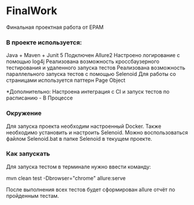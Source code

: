 # FinalWork
Финальная проектная работа
 от EPAM

### В проекте используется:

Java + Maven + Junit 5
Подключен Allure2
Настроено логирование с помощью log4j
Реализована возможность кроссбаузерного тестирования и удаленного запуска тестов
Реализована возможность параллельного запуска тестов с помощью Selenoid
Для работы со страницами используется паттерн Page Object

*Дополнительно: Настроена интеграция с CI и запуск тестов по расписанию - В Процессе


### Окружение
Для запуска проекта необходим настроенный Docker.
Также необходимо установить и настроить Selenoid. Можно воспользоваться файлом Selenoid.bat в папке Selenoid в текущем проекте.

### Как запускать
Для запуска тестом в терминале нужно ввести команду:

mvn clean test -Dbrowser="chrome" allure:serve

После выполнения всех тестов будет сформирован allure отчёт по пройденным тестам.